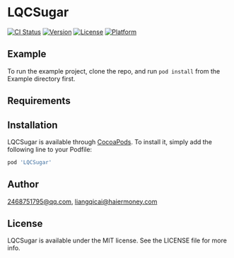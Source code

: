 # LQCSugar

[![CI Status](https://img.shields.io/travis/2468751795@qq.com/LQCSugar.svg?style=flat)](https://travis-ci.org/2468751795@qq.com/LQCSugar)
[![Version](https://img.shields.io/cocoapods/v/LQCSugar.svg?style=flat)](https://cocoapods.org/pods/LQCSugar)
[![License](https://img.shields.io/cocoapods/l/LQCSugar.svg?style=flat)](https://cocoapods.org/pods/LQCSugar)
[![Platform](https://img.shields.io/cocoapods/p/LQCSugar.svg?style=flat)](https://cocoapods.org/pods/LQCSugar)

## Example

To run the example project, clone the repo, and run `pod install` from the Example directory first.

## Requirements

## Installation

LQCSugar is available through [CocoaPods](https://cocoapods.org). To install
it, simply add the following line to your Podfile:

```ruby
pod 'LQCSugar'
```

## Author

2468751795@qq.com, liangqicai@haiermoney.com

## License

LQCSugar is available under the MIT license. See the LICENSE file for more info.
